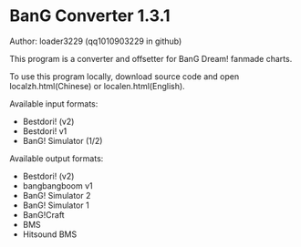 # BanG Converter 1.3.1

Author: loader3229 (qq1010903229 in github)

This program is a converter and offsetter for BanG Dream! fanmade charts.

To use this program locally, download source code and open localzh.html(Chinese) or localen.html(English).

Available input formats:
- Bestdori! (v2)
- Bestdori! v1
- BanG! Simulator (1/2)

Available output formats:
- Bestdori! (v2)
- bangbangboom v1
- BanG! Simulator 2
- BanG! Simulator 1
- BanG!Craft
- BMS
- Hitsound BMS


